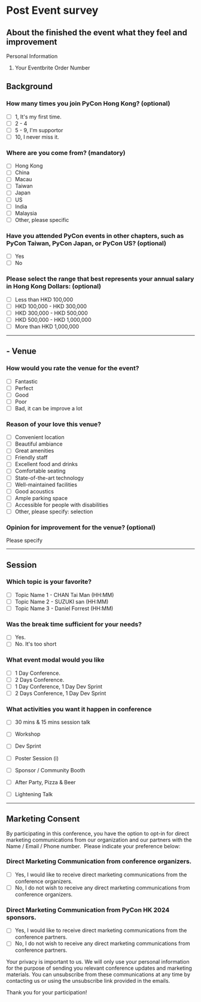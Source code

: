 # Post Event survey
## About the finished the event what they feel and improvement
Personal Information
1. Your Eventbrite Order Number

## Background
###  How many times you join PyCon Hong Kong? (optional)
- [ ] 1, It's my first time.
- [ ] 2 - 4
- [ ] 5 - 9, I'm supportor
- [ ] 10, I never miss it. 
  
### Where are you come from? (mandatory)
- [ ] Hong Kong
- [ ] China
- [ ] Macau
- [ ] Taiwan
- [ ] Japan
- [ ] US
- [ ] India
- [ ] Malaysia
- [ ] Other, please specific 
  
### Have you attended PyCon events in other chapters, such as PyCon Taiwan, PyCon Japan, or PyCon US? (optional)
- [ ] Yes
- [ ] No
  
### Please select the range that best represents your annual salary in Hong Kong Dollars: (optional)
- [ ] Less than HKD 100,000
- [ ] HKD 100,000 - HKD 300,000
- [ ] HKD 300,000 - HKD 500,000
- [ ] HKD 500,000 - HKD 1,000,000
- [ ] More than HKD 1,000,000

---
## - Venue

### How would you rate the venue for the event?
- [ ] Fantastic
- [ ] Perfect
- [ ] Good
- [ ] Poor
- [ ] Bad, it can be improve a lot

### Reason of your love this venue?
-[ ] Convenient location
-[ ] Beautiful ambiance
-[ ] Great amenities
-[ ] Friendly staff
-[ ] Excellent food and drinks
-[ ] Comfortable seating
-[ ] State-of-the-art technology
-[ ] Well-maintained facilities
-[ ] Good acoustics
-[ ] Ample parking space
-[ ] Accessible for people with disabilities
-[ ] Other, please specify: selection

### Opinion for improvement for the venue? (optional)
Please specify

--- 
## Session
### Which topic is your favorite?
   
- [ ] Topic Name 1 - CHAN Tai Man (HH:MM) 
- [ ] Topic Name 2 - SUZUKI san (HH:MM) 
- [ ] Topic Name 3 - Daniel Forrest (HH:MM) 

### Was the break time sufficient for your needs?
- [ ] Yes. 
- [ ] No. It's too short
  
### What event modal would you like
- [ ] 1 Day Conference. 
- [ ] 2 Days Conference.
- [ ] 1 Day Conference, 1 Day Dev Sprint
- [ ] 2 Days Conference, 1 Day Dev Sprint

### What activities you want it happen in conference
- [ ] 30 mins & 15 mins session talk
- [ ] Workshop
- [ ] Dev Sprint
- [ ] Poster Session (i)
- [ ] Sponsor / Community Booth
- [ ] After Party, Pizza & Beer
- [ ] Lightening Talk


--- 
## Marketing Consent

By participating in this conference, you have the option to opt-in for direct marketing communications from our organization and our partners with the Name / Email / Phone number.  Please indicate your preference below:
### Direct Marketing Communication from conference organizers. 
- [ ] Yes, I would like to receive direct marketing communications from the conference organizers.
- [ ] No, I do not wish to receive any direct marketing communications from conference organizers.

### Direct Marketing Communication from PyCon HK 2024 sponsors. 
- [ ] Yes, I would like to receive direct marketing communications from the conference partners.
- [ ] No, I do not wish to receive any direct marketing communications from conference partners.

Your privacy is important to us. We will only use your personal information for the purpose of sending you relevant conference updates and marketing materials. You can unsubscribe from these communications at any time by contacting us or using the unsubscribe link provided in the emails.

Thank you for your participation!

